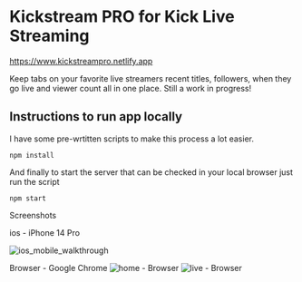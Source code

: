 # Kickstream PRO for Kick Live Streaming
https://www.kickstreampro.netlify.app

Keep tabs on your favorite live streamers recent titles, followers, when they go live and viewer count all in one place. Still a work in progress!

## Instructions to run app locally 

I have some pre-wrtitten scripts to make this process a lot easier. 

` npm install `

And finally to start the server that can be checked in your local browser just run the script

```npm start```

Screenshots 

ios - iPhone 14 Pro

![ios_mobile_walkthrough](https://github.com/r0nn13g/Kicksta-for-kick-live-streaming/assets/86433181/11a85807-7435-4ebb-9d5e-9a08d60953d9)


Browser - Google Chrome
![home - Browser](https://github.com/r0nn13g/Kicksta-for-kick-live-streaming/assets/86433181/623b3610-9b15-4bfb-ba3d-7e317b321ba2)
![live - Browser](https://github.com/r0nn13g/Kicksta-for-kick-live-streaming/assets/86433181/5791d837-0b1d-41b6-937a-683b444b437e)

